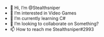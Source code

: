 - 👋 Hi, I’m @Stealthsniper
- 👀 I’m interested in Video Games
- 🌱 I’m currently learning C#
- 💞️ I’m looking to collaborate on Something?
- 📫 How to reach me Stealthsniper#2993

<!---
Stealthsniper/Stealthsniper is a ✨ special ✨ repository because its `README.md` (this file) appears on your GitHub profile.
You can click the Preview link to take a look at your changes.
--->
